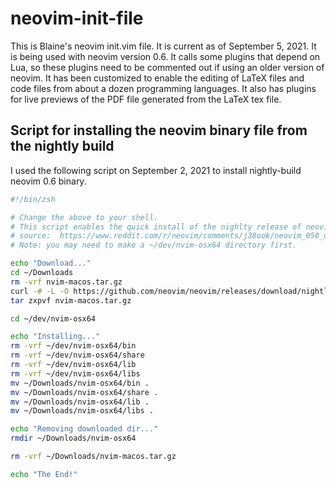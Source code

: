 # neovim-init-file

This is Blaine's neovim init.vim file.
It is current as of September 5, 2021.
It is being used with neovim version 0.6.
It calls some plugins that depend on Lua, so these plugins need to be commented out if using an older version of neovim.
It has been customized to enable the editing of LaTeX files and code files from about a dozen programming languages.
It also has plugins for live previews of the PDF file generated from the LaTeX tex file.

## Script for installing the neovim binary file from the nightly build

I used the following script on September 2, 2021 to install nightly-build neovim 0.6 binary.

```bash
#!/bin/zsh

# Change the above to your shell.
# This script enables the quick install of the nighlty release of neovim. 
# source:  https://www.reddit.com/r/neovim/comments/j38ook/neovim_050_on_mac/
# Note: you may need to make a ~/dev/nvim-osx64 directory first.

echo "Download..."
cd ~/Downloads
rm -vrf nvim-macos.tar.gz
curl -# -L -O https://github.com/neovim/neovim/releases/download/nightly/nvim-macos.tar.gz
tar zxpvf nvim-macos.tar.gz

cd ~/dev/nvim-osx64

echo "Installing..."
rm -vrf ~/dev/nvim-osx64/bin
rm -vrf ~/dev/nvim-osx64/share
rm -vrf ~/dev/nvim-osx64/lib
rm -vrf ~/dev/nvim-osx64/libs
mv ~/Downloads/nvim-osx64/bin .
mv ~/Downloads/nvim-osx64/share .
mv ~/Downloads/nvim-osx64/lib .
mv ~/Downloads/nvim-osx64/libs .

echo "Removing downloaded dir..."
rmdir ~/Downloads/nvim-osx64

rm -vrf ~/Downloads/nvim-macos.tar.gz

echo "The End!"
```


